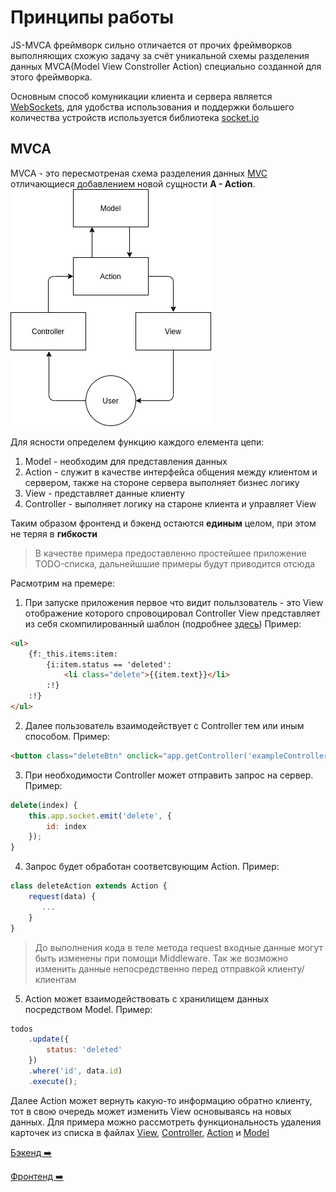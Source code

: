 # Принципы работы
JS-MVCA фреймворк сильно отличается от прочих фреймворков выполняющих схожую задачу за счёт уникальной схемы разделения данных MVCA(Model View Constroller Action) специально созданной для этого фреймворка.

Основным способ комуникации клиента и сервера является [WebSockets](https://developer.mozilla.org/en-US/docs/Web/API/WebSockets_API), для удобства использования и поддержки большего количества устройств используется библиотека [socket.io](https://socket.io)

## MVCA
MVCA - это пересмотреная схема разделения данных [MVC](https://ru.wikipedia.org/wiki/Model-View-Controller) отличающиеся добавлением новой сущности __A - Action__.
![MVCA Scheme](../images/mvca.drawio.png)

Для ясности определем функцию каждого елемента цепи:
1. Model - необходим для представления данных
2. Action - служит в качестве интерфейса общения между клиентом и сервером, также на стороне сервера выполняет бизнес логику
3. View - представляет данные клиенту
4. Controller - выполняет логику на староне клиента и управляет View 

Таким образом фронтенд и бэкенд остаются __единым__ целом, при этом не теряя в __гибкости__

> В качестве примера предоставленно простейшее приложение TODO-списка, дальнейшшие примеры будут приводится отсюда

Расмотрим на премере:
1. При запуске приложения первое что видит польлзователь - это View отображение которого спровоцировал Controller
View представляет из себя скомпилированный шаблон (подробнее [здесь](frontend.md#view))
Пример: 
```html
<ul>
    {f:_this.items:item:
        {i:item.status == 'deleted':
            <li class="delete">{{item.text}}</li>
        :!}
    :!}
</ul>
```
2. Далее пользователь взаимодействует с Controller тем или иным способом.
Пример:
```html
<button class="deleteBtn" onclick="app.getController('exampleController').delete({{item.id}})">Delete</button>
```

3. При необходимости Controller может отправить запрос на сервер. Пример:
```javascript
delete(index) {
    this.app.socket.emit('delete', {
        id: index
    });
}
```

4. Запрос будет обработан соответсвующим Action. Пример:
```javascript
class deleteAction extends Action {
    request(data) {
       ...
    }
}
```
>До выполнения кода в теле метода request входные данные могут быть изменены при помощи Middleware. Так же возможно изменить данные непосредственно перед отправкой клиенту/клиентам 

5. Action может взаимодействовать с хранилищем данных посредством Model. Пример:
```javascript
todos
    .update({
        status: 'deleted'
    })
    .where('id', data.id)
    .execute();
```

Далее Action может вернуть какую-то информацию обратно клиенту, тот в свою очередь может изменить View основываясь на новых данных. Для примера можно рассмотреть функциональность удаления карточек из списка в файлах [View](../../client/views/example/item.html#L11), [Controller](../../client/js/controllers/exampleController.js#L36), [Action](../../server/actions/delete.js#L8) и [Model](../../server/models/todos)

[Бэкенд :arrow_right:](backend.md)

[Фронтенд :arrow_right:](frontend.md)
